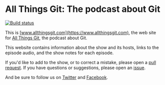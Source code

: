 All Things Git: The podcast about Git
=====================================

[![Build status](https://allthingsgit.visualstudio.com/AllThingsGit/_apis/build/status/www)](https://allthingsgit.visualstudio.com/AllThingsGit/_build/latest?definitionId=6)

This is [www.allthingsgit.com](https://www.allthingsgit.com), the web site
for [All Things Git](https://www.allthingsgit.com), the podcast about Git.

This website contains information about the show and its hosts, links to
the episode audio, and the show notes for each episode.

If you'd like to add to the show, or to correct a mistake, please open a
[pull request](https://github.com/allthingsgit/www.allthingsgit.com/pulls).
If you have questions or suggestions, please open an
[issue](https://github.com/allthingsgit/www.allthingsgit.com/issues).

And be sure to follow us on [Twitter](https://twitter.com/allthingsgit)
and [Facebook](https://facebook.com/allthingsgit).
